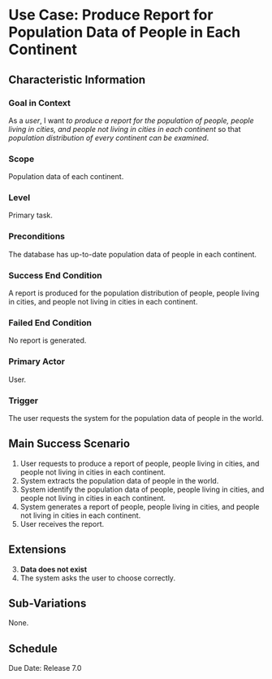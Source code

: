 # Use Case: Produce Report for Population Data of People in Each Continent

## Characteristic Information

### Goal in Context

As a *user*, I want *to produce a report for the population of people, people living in cities, and people not living in cities in each continent* so that *population distribution of every continent can be examined*.

### Scope

Population data of each continent.

### Level

Primary task.

### Preconditions

The database has up-to-date population data of people in each continent. 

### Success End Condition

A report is produced for the population distribution of people, people living in cities, and people not living in cities in each continent.

### Failed End Condition

No report is generated.

### Primary Actor

User.

### Trigger

The user requests the system for the population data of people in the world. 

## Main Success Scenario

1. User requests to produce a report of people, people living in cities, and people not living in cities in each continent.
2. System extracts the population data of people in the world. 
3. System identify the population data of people, people living in cities, and people not living in cities in each continent.
4. System generates a report of people, people living in cities, and people not living in cities in each continent.
5. User receives the report.

## Extensions

3. **Data does not exist**
1. The system asks the user to choose correctly.

## Sub-Variations

None.

## Schedule

Due Date: Release 7.0